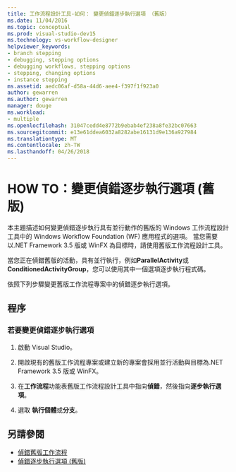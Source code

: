 ```yaml
---
title: 工作流程設計工具-如何： 變更偵錯逐步執行選項 （舊版）
ms.date: 11/04/2016
ms.topic: conceptual
ms.prod: visual-studio-dev15
ms.technology: vs-workflow-designer
helpviewer_keywords:
- branch stepping
- debugging, stepping options
- debugging workflows, stepping options
- stepping, changing options
- instance stepping
ms.assetid: aedc06af-d58a-44d6-aee4-f397f1f923a0
author: gewarren
ms.author: gewarren
manager: douge
ms.workload:
- multiple
ms.openlocfilehash: 31047cedd4e8772b9ebab4ef238a8fe32bc07663
ms.sourcegitcommit: e13e61ddea6032a8282abe16131d9e136a927984
ms.translationtype: MT
ms.contentlocale: zh-TW
ms.lasthandoff: 04/26/2018
---
```

# <a name="how-to-change-the-debug-stepping-option-legacy"></a>HOW TO：變更偵錯逐步執行選項 (舊版)

本主題描述如何變更偵錯逐步執行具有並行動作的舊版的 Windows 工作流程設計工具中的 Windows Workflow Foundation (WF) 應用程式的選項。 當您需要以.NET Framework 3.5 版或 WinFX 為目標時，請使用舊版工作流程設計工具。

當您正在偵錯舊版的活動，具有並行執行，例如**ParallelActivity**或**ConditionedActivityGroup**，您可以使用其中一個選項逐步執行程式碼。

依照下列步驟變更舊版工作流程專案中的偵錯逐步執行選項。

## <a name="procedures"></a>程序

### <a name="to-change-the-debug-stepping-option"></a>若要變更偵錯逐步執行選項

1.  啟動 Visual Studio。

2.  開啟現有的舊版工作流程專案或建立新的專案會採用並行活動與目標為.NET Framework 3.5 版或 WinFX。

3.  在**工作流程**功能表舊版工作流程設計工具中指向**偵錯**，然後指向**逐步執行選項**。

4.  選取 **執行個體**或**分支**。

## <a name="see-also"></a>另請參閱

- [偵錯舊版工作流程](../workflow-designer/debugging-legacy-workflows.md)
- [偵錯逐步執行選項 (舊版)](../workflow-designer/debug-stepping-options-legacy.md)